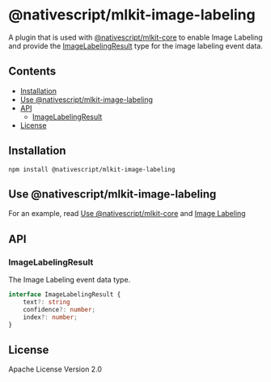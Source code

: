 # @nativescript/mlkit-image-labeling

A plugin that is used with [@nativescript/mlkit-core](../mlkit-core/) to enable Image Labeling and provide the [ImageLabelingResult](#imagelabelingresult) type for the image labeling event data.

## Contents
* [Installation](#installation)
* [Use @nativescript/mlkit-image-labeling](#use-nativescriptmlkit-image-labeling)
* [API](#api)
    * [ImageLabelingResult](#imagelabelingresult)
* [License](#license)

## Installation

```cli
npm install @nativescript/mlkit-image-labeling
```

## Use @nativescript/mlkit-image-labeling

For an example, read [Use @nativescript/mlkit-core](../mlkit-core#use-nativescriptmlkit-core) and [Image Labeling](../mlkit-core#image-labeling)

## API

### ImageLabelingResult

The Image Labeling event data type.

```ts
interface ImageLabelingResult {
    text?: string
    confidence?: number;
    index?: number;
}
```
## License

Apache License Version 2.0
